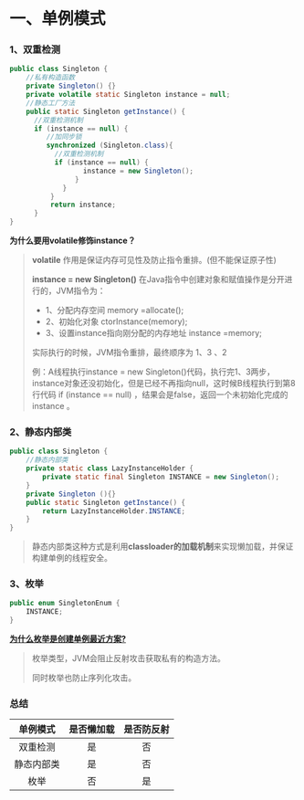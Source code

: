 # 一、单例模式

### 1、双重检测

```java
public class Singleton {
    //私有构造函数
    private Singleton() {}  
    private volatile static Singleton instance = null;   
    //静态工厂方法
    public static Singleton getInstance() {
      //双重检测机制
      if (instance == null) {     
         //加同步锁
         synchronized (Singleton.class){ 
           //双重检测机制
           if (instance == null) {     
                  instance = new Singleton();
                }
             }
          }
          return instance;
      }
}
```

**为什么要用volatile修饰instance？**

> **volatile** 作用是保证内存可见性及防止指令重排。(但不能保证原子性)
>
> **instance = new Singleton()**  在Java指令中创建对象和赋值操作是分开进行的，JVM指令为：
>
> + 1、分配内存空间                                          memory =allocate(); 
> + 2、初始化对象                                              ctorInstance(memory);
> + 3、设置instance指向刚分配的内存地址    instance =memory;
>
> 实际执行的时候，JVM指令重排，最终顺序为 1、3 、2
>
> 例：A线程执行instance = new Singleton()代码，执行完1、3两步，instance对象还没初始化，但是已经不再指向null，这时候B线程执行到第8行代码 if (instance == null) ，结果会是false，返回一个未初始化完成的instance 。



### 2、静态内部类

```java
public class Singleton {
    //静态内部类
    private static class LazyInstanceHolder {
        private static final Singleton INSTANCE = new Singleton();
    }
    private Singleton (){}
    public static Singleton getInstance() {
        return LazyInstanceHolder.INSTANCE;
    }
}

```

> 静态内部类这种方式是利用**classloader的加载机制**来实现懒加载，并保证构建单例的线程安全。



### 3、枚举

``` java
public enum SingletonEnum {
    INSTANCE;
}
```

 **[为什么枚举是创建单例最近方案?](https://juejin.im/post/5e3d81ebe51d4526de39197b)**

> 枚举类型，JVM会阻止反射攻击获取私有的构造方法。
>
> 同时枚举也防止序列化攻击。



### 总结

|  单例模式  | 是否懒加载 | 是否防反射 |
| :--------: | :--------: | :--------: |
|  双重检测  |     是     |     否     |
| 静态内部类 |     是     |     否     |
|    枚举    |     否     |     是     |

